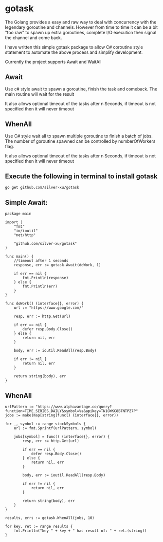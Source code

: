 # gotask 

The Golang provides a easy and raw way to deal with concurrency with the legendary goroutine and channels. However from time to time it can be a bit "too raw" to spawn up extra goroutines, complete I/O execution then signal the channel and come back.

I have written this simple gotask package to allow C# coroutine style statement to automate the above process and simplify development.

Currently the project supports Await and WaitAll

## Await
Use c# style await to spawn a goroutine, finish the task and comeback. The main routine will wait for the result

It also allows optional timeout of the tasks after n Seconds, if timeout is not specified then it will never timeout

## WhenAll
Use C# style wait all to spawn multiple goroutine to finish a batch of jobs. The number of goroutine spawned can be controlled by numberOfWorkers flag.

It also allows optional timeout of the tasks after n Seconds, if timeout is not specified then it will never timeout

## Execute the following in terminal to install gotask

```
go get github.com/silver-xu/gotask
```

## Simple Await:

```golang
package main

import (
	"fmt"
	"io/ioutil"
	"net/http"

	"github.com/silver-xu/gotask"
)

func main() {
    //timeout after 1 seconds
	response, err := gotask.Await(doWork, 1)

	if err == nil {
		fmt.Println(response)
	} else {
		fmt.Println(err)
	}
}

func doWork() (interface{}, error) {
	url := "https://www.google.com/"

	resp, err := http.Get(url)

	if err == nil {
		defer resp.Body.Close()
	} else {
		return nil, err
	}

	body, err := ioutil.ReadAll(resp.Body)

	if err != nil {
		return nil, err
	}

	return string(body), err
}
```

## WhenAll

```golang
urlPattern := "https://www.alphavantage.co/query?function=TIME_SERIES_DAILY&symbol=%s&apikey=TN1GWKC8BTNTPZ7P"
jobs := make(map[string]func() (interface{}, error))

for _, symbol := range stockSymbols {
	url := fmt.Sprintf(urlPattern, symbol)

	jobs[symbol] = func() (interface{}, error) {
		resp, err := http.Get(url)

		if err == nil {
			defer resp.Body.Close()
		} else {
			return nil, err
		}

		body, err := ioutil.ReadAll(resp.Body)

		if err != nil {
			return nil, err
		}

		return string(body), err
	}
}

results, errs := gotask.WhenAll(jobs, 10)

for key, ret := range results {
	fmt.Println("key " + key + " has result of: " + ret.(string))
}
```
